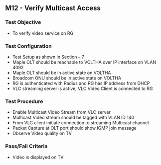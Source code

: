 ## M12 - Verify Multicast Access

### Test Objective

* To verify video service on RG

### Test Configuration
* Test Setup as shown in Section – 7
* Maple OLT should be reachable to VOLTHA over IP interface on VLAN 4092
* Maple OLT should be in active state on VOLTHA
* Broadcom ONU should be in active state on VOLTHA
* RG is authenticated with Radius and RG has IP address from DHCP
* VLC streaming server is active, VLC Video Client is connected to RG

### Test Procedure
* Enable Multicast Video Stream from VLC server
* Multicast Video stream should be tagged with VLAN ID 140
* From VLC client initiate connection to streaming Multicast channel
* Packet Capture at OLT port should show IGMP join message
* Observe Video quality on TV 

### Pass/Fail Criteria
* Video is displayed on TV
